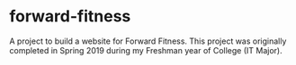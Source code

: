 # forward-fitness
A project to build a website for Forward Fitness. This project was originally completed in Spring 2019 during my Freshman year of College (IT Major).
